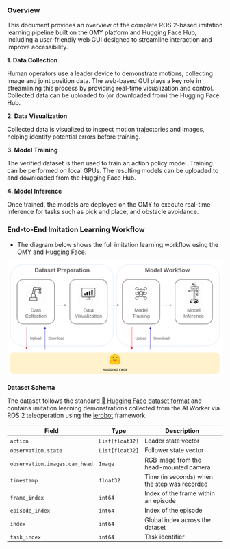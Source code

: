 ### Overview
This document provides an overview of the complete ROS 2-based imitation learning pipeline built on the OMY platform and Hugging Face Hub, including a user-friendly web GUI designed to streamline interaction and improve accessibility.  

**1. Data Collection**

Human operators use a leader device to demonstrate motions, collecting image and joint position data. The web-based GUI plays a key role in streamlining this process by providing real-time visualization and control. Collected data can be uploaded to (or downloaded from) the Hugging Face Hub.  

**2. Data Visualization**

Collected data is visualized to inspect motion trajectories and images, helping identify potential errors before training.  

**3. Model Training**

The verified dataset is then used to train an action policy model. Training can be performed on local GPUs. The resulting models can be uploaded to and downloaded from the Hugging Face Hub.  

**4. Model Inference**

Once trained, the models are deployed on the OMY to execute real-time inference for tasks such as pick and place, and obstacle avoidance.  

### End-to-End Imitation Learning Workflow

- The diagram below shows the full imitation learning workflow using the OMY and Hugging Face.  

<img src="/assets/images/platform/omy/end_to_end_imitation_learning_workflow.png" width="700"/>

**Dataset Schema**

The dataset follows the standard [🤗 Hugging Face dataset format](https://huggingface.co/docs/datasets/index) and contains imitation learning demonstrations collected from the AI Worker via ROS 2 teleoperation using the [lerobot](https://github.com/huggingface/lerobot) framework.  

| Field              | Type            | Description          |
|--------------------|-----------------|----------------------|
| `action`           | `List[float32]` | Leader state vector  |
| `observation.state`| `List[float32]` | Follower state vector |
| `observation.images.cam_head`        | `Image`   | RGB image from the head-mounted camera |
| `timestamp`                          | `float32` | Time (in seconds) when the step was recorded |
| `frame_index`                        | `int64`   | Index of the frame within an episode |
| `episode_index`                      | `int64`   | Index of the episode |
| `index`                              | `int64`   | Global index across the dataset |
| `task_index`                         | `int64`   | Task identifier |

